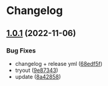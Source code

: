 # Changelog

## [1.0.1](https://github.com/stijnvanhulle/template/compare/v1.0.0...v1.0.1) (2022-11-06)


### Bug Fixes

* changelog + release yml ([68edf5f](https://github.com/stijnvanhulle/template/commit/68edf5f548531e3907b491f90688ba4c52f93e4e))
* tryout ([9e87343](https://github.com/stijnvanhulle/template/commit/9e8734367f8c806f6443d6a7b9ec9303e89d06c8))
* update ([8a42858](https://github.com/stijnvanhulle/template/commit/8a42858a3434553c0c798f27d4f08e3f5cf7228c))
